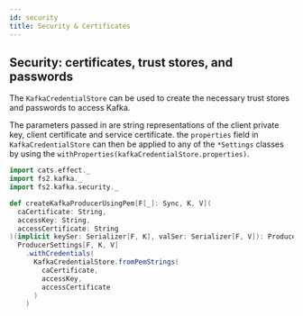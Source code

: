 ```yaml
---
id: security
title: Security & Certificates
---
```


## Security: certificates, trust stores, and passwords 

The `KafkaCredentialStore` can be used to create the necessary trust stores and passwords to access Kafka.

The parameters passed in are string representations of the client private key, client certificate
and service certificate. the `properties` field in `KafkaCredentialStore` can then be applied to
any of the `*Settings` classes by using the `withProperties(kafkaCredentialStore.properties)`.

```scala mdoc
import cats.effect._
import fs2.kafka._
import fs2.kafka.security._

def createKafkaProducerUsingPem[F[_]: Sync, K, V](
  caCertificate: String,
  accessKey: String,
  accessCertificate: String
)(implicit keySer: Serializer[F, K], valSer: Serializer[F, V]): ProducerSettings[F, K, V] =
  ProducerSettings[F, K, V]
    .withCredentials(
      KafkaCredentialStore.fromPemStrings(
        caCertificate,
        accessKey,
        accessCertificate
      )
    )
```
